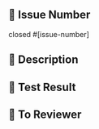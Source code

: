 ## 📱 Issue Number
<!-- 작업한 이슈 번호를 명시해주세요 -->
closed #[issue-number]
## 📱 Description
<!-- 작업 내용에 대한 설명을 적어주세요 -->

## 📱 Test Result
<!-- local에서 postman으로 요청한 결과를 첨부합니다 -->

## 📱 To Reviewer
<!-- 리뷰 받고 싶은 포인트를 작성합니다 -->

